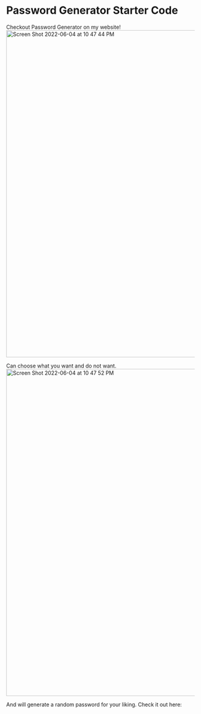 # Password Generator Starter Code
Checkout Password Generator on my website!
<img width="873" alt="Screen Shot 2022-06-04 at 10 47 44 PM" src="https://user-images.githubusercontent.com/95831560/172037219-4878af20-e533-4b11-afdf-1449e24d83aa.png">

Can choose what you want and do not want.
<img width="873" alt="Screen Shot 2022-06-04 at 10 47 52 PM" src="https://user-images.githubusercontent.com/95831560/172037221-18dbf313-78ff-4148-9794-915459fdd25d.png">

And will generate a random password for your liking. 
Check it out here: 
